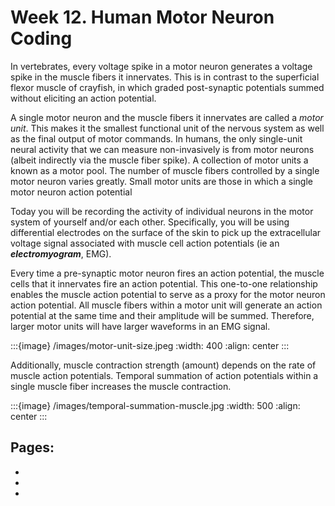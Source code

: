 # Week 12. Human Motor Neuron Coding

<!-- Creating novel movement-based music spaces using a Brain Computer Interface... on ***YOU***.  -->

In vertebrates, every voltage spike in a motor neuron generates a voltage spike in the muscle fibers it innervates. This is in contrast to the superficial flexor muscle of crayfish, in which graded post-synaptic potentials summed without eliciting an action potential.

A single motor neuron and the muscle fibers it innervates are called a *motor unit*. This makes it the smallest functional unit of the nervous system as well as the final output of motor commands. In humans, the only single-unit neural activity that we can measure non-invasively is from motor neurons (albeit indirectly via the muscle fiber spike). A collection of motor units a known as a motor pool. The number of muscle fibers controlled by a single motor neuron varies greatly. Small motor units are those in which a single motor neuron action potential 

Today you will be recording the activity of individual neurons in the motor system of yourself and/or each other. Specifically, you will be using differential electrodes on the surface of the skin to pick up the extracellular voltage signal associated with muscle cell action potentials (ie an ***electromyogram***, EMG). 

Every time a pre-synaptic motor neuron fires an action potential, the muscle cells that it innervates fire an action potential. This one-to-one relationship enables the muscle action potential to serve as a proxy for the motor neuron action potential. All muscle fibers within a motor unit will generate an action potential at the same time and their amplitude will be summed. Therefore, larger motor units will have larger waveforms in an EMG signal.

:::{image} /images/motor-unit-size.jpeg
:width: 400
:align: center
:::

Additionally, muscle contraction strength (amount) depends on the rate of muscle action potentials. Temporal summation of action potentials within a single muscle fiber increases the muscle contraction.

:::{image} /images/temporal-summation-muscle.jpg
:width: 500
:align: center
:::


## Pages:

- [](../human-bci-music/Lab-Manual_human-bci-music.ipynb)
- [](../human-bci-music/Data-Explorer_EMG-basics.ipynb)
- [](../human-bci-music/Responses_EMG-basics.ipynb)
<!-- - [](../human-bci-music/Responses_human-bci-music.ipynb) -->
<!-- - [](../human-bci-music/Tutorial-Basis-Set.ipynb) -->
